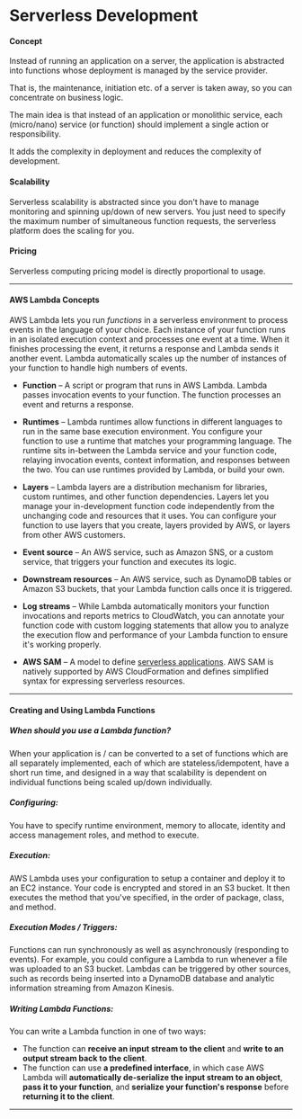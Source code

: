 # Serverless Development

#### Concept

Instead of running an application on a server, the application is abstracted into functions whose deployment is managed by the service provider.

That is, the maintenance, initiation etc. of a server is taken away, so you can concentrate on business logic.

The main idea is that instead of an application or monolithic service, each (micro/nano) service (or function) should implement a single action or responsibility.

It adds the complexity in deployment and reduces the complexity of development.

#### Scalability
Serverless scalability is abstracted since you don't have to manage monitoring and spinning up/down of new servers. You just need to specify the maximum number of simultaneous function requests, the serverless platform does the scaling for you.

#### Pricing
Serverless computing pricing model is directly proportional to usage.

---

#### AWS Lambda Concepts


AWS Lambda lets you run _functions_ in a serverless environment to process events in the language of your choice. Each instance of your function runs in an isolated execution context and processes one event at a time. When it finishes processing the event, it returns a response and Lambda sends it another event. Lambda automatically scales up the number of instances of your function to handle high numbers of events.

- **Function** – A script or program that runs in AWS Lambda. Lambda passes invocation events to your function. The function processes an event and returns a response.

- **Runtimes** – Lambda runtimes allow functions in different languages to run in the same base execution environment. You configure your function to use a runtime that matches your programming language. The runtime sits in-between the Lambda service and your function code, relaying invocation events, context information, and responses between the two. You can use runtimes provided by Lambda, or build your own.

- **Layers** – Lambda layers are a distribution mechanism for libraries, custom runtimes, and other function dependencies. Layers let you manage your in-development function code independently from the unchanging code and resources that it uses. You can configure your function to use layers that you create, layers provided by AWS, or layers from other AWS customers.

- **Event source** – An AWS service, such as Amazon SNS, or a custom service, that triggers your function and executes its logic.

- **Downstream resources** – An AWS service, such as DynamoDB tables or Amazon S3 buckets, that your Lambda function calls once it is triggered.

- **Log streams** – While Lambda automatically monitors your function invocations and reports metrics to CloudWatch, you can annotate your function code with custom logging statements that allow you to analyze the execution flow and performance of your Lambda function to ensure it's working properly.

- **AWS SAM** – A model to define [serverless applications](https://aws.amazon.com/serverless). AWS SAM is natively supported by AWS CloudFormation and defines simplified syntax for expressing serverless resources.

---

#### Creating and Using Lambda Functions

##### When should you use a Lambda function?
When your application is / can be converted to a set of functions which are all separately implemented, each of which are stateless/idempotent, have a short run time, and designed in a way that scalability is dependent on individual functions being scaled up/down individually.

##### Configuring:
You have to specify runtime environment, memory to allocate, identity and access management roles, and method to execute.

##### Execution:
AWS Lambda uses your configuration to setup a container and deploy it to an EC2 instance. Your code is encrypted and stored in an S3 bucket. It then executes the method that you've specified, in the order of package, class, and method.

##### Execution Modes / Triggers:
Functions can run synchronously as well as asynchronously (responding to events). For example, you could configure a Lambda to run whenever a file was uploaded to an S3 bucket. Lambdas can be triggered by other sources, such as records being inserted into a DynamoDB database and analytic information streaming from Amazon Kinesis.

##### Writing Lambda Functions:
You can write a Lambda function in one of two ways:

- The function can **receive an input stream to the client** and **write to an output stream back to the client**.
- The function can use **a predefined interface**, in which case AWS Lambda will **automatically de-serialize the input stream to an object**, **pass it to your function**, and **serialize your function's response** before **returning it to the client**.

---
